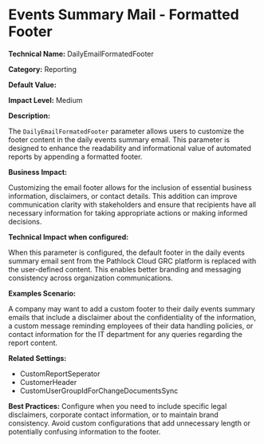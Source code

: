 # Events Summary Mail - Formatted Footer

**Technical Name:** DailyEmailFormatedFooter

**Category:** Reporting

**Default Value:**

**Impact Level:** Medium

**Description:**

The `DailyEmailFormatedFooter` parameter allows users to customize the footer content in the daily events summary email. This parameter is designed to enhance the readability and informational value of automated reports by appending a formatted footer.

**Business Impact:**

Customizing the email footer allows for the inclusion of essential business information, disclaimers, or contact details. This addition can improve communication clarity with stakeholders and ensure that recipients have all necessary information for taking appropriate actions or making informed decisions.

**Technical Impact when configured:**

When this parameter is configured, the default footer in the daily events summary email sent from the Pathlock Cloud GRC platform is replaced with the user-defined content. This enables better branding and messaging consistency across organization communications.

**Examples Scenario:**

A company may want to add a custom footer to their daily events summary emails that include a disclaimer about the confidentiality of the information, a custom message reminding employees of their data handling policies, or contact information for the IT department for any queries regarding the report content.

**Related Settings:**

- CustomReportSeperator
- CustomerHeader
- CustomUserGroupIdForChangeDocumentsSync

**Best Practices:** Configure when you need to include specific legal disclaimers, corporate contact information, or to maintain brand consistency. Avoid custom configurations that add unnecessary length or potentially confusing information to the footer.